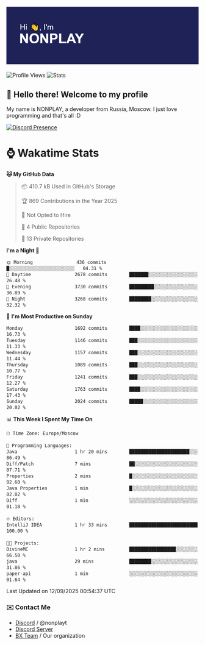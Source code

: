 ![Discord Presence](./header.png)
<br></br>
![Profile Views](https://komarev.com/ghpvc/?username=NONPLAYT&color=blue&style=for-the-badge)
![Stats](https://img.shields.io/badge/0%25-OPTIMIZED-orange?style=for-the-badge)


## :wave: Hello there! Welcome to my profile

My name is NONPLAY, a developer from Russia, Moscow. I just love programming and that's all :D

[![Discord Presence](https://lanyard.cnrad.dev/api/597087584090587177?showDisplayName=true)](https://discord.com/users/597087584090587177) 

# ⌚ Wakatime Stats

<!--START_SECTION:waka-->
**🐱 My GitHub Data** 

> 📦 410.7 kB Used in GitHub's Storage 
 > 
> 🏆 869 Contributions in the Year 2025
 > 
> 🚫 Not Opted to Hire
 > 
> 📜 4 Public Repositories 
 > 
> 🔑 13 Private Repositories 
 > 
**I'm a Night 🦉** 

```text
🌞 Morning                436 commits         █░░░░░░░░░░░░░░░░░░░░░░░░   04.31 % 
🌆 Daytime                2678 commits        ███████░░░░░░░░░░░░░░░░░░   26.48 % 
🌃 Evening                3730 commits        █████████░░░░░░░░░░░░░░░░   36.89 % 
🌙 Night                  3268 commits        ████████░░░░░░░░░░░░░░░░░   32.32 % 
```
📅 **I'm Most Productive on Sunday** 

```text
Monday                   1692 commits        ████░░░░░░░░░░░░░░░░░░░░░   16.73 % 
Tuesday                  1146 commits        ███░░░░░░░░░░░░░░░░░░░░░░   11.33 % 
Wednesday                1157 commits        ███░░░░░░░░░░░░░░░░░░░░░░   11.44 % 
Thursday                 1089 commits        ███░░░░░░░░░░░░░░░░░░░░░░   10.77 % 
Friday                   1241 commits        ███░░░░░░░░░░░░░░░░░░░░░░   12.27 % 
Saturday                 1763 commits        ████░░░░░░░░░░░░░░░░░░░░░   17.43 % 
Sunday                   2024 commits        █████░░░░░░░░░░░░░░░░░░░░   20.02 % 
```


📊 **This Week I Spent My Time On** 

```text
🕑︎ Time Zone: Europe/Moscow

💬 Programming Languages: 
Java                     1 hr 20 mins        ██████████████████████░░░   86.49 % 
Diff/Patch               7 mins              ██░░░░░░░░░░░░░░░░░░░░░░░   07.71 % 
Properties               2 mins              █░░░░░░░░░░░░░░░░░░░░░░░░   02.60 % 
Java Properties          1 min               █░░░░░░░░░░░░░░░░░░░░░░░░   02.02 % 
Diff                     1 min               ░░░░░░░░░░░░░░░░░░░░░░░░░   01.18 % 

🔥 Editors: 
IntelliJ IDEA            1 hr 33 mins        █████████████████████████   100.00 % 

🐱‍💻 Projects: 
DivineMC                 1 hr 2 mins         █████████████████░░░░░░░░   66.50 % 
java                     29 mins             ████████░░░░░░░░░░░░░░░░░   31.86 % 
paper-api                1 min               ░░░░░░░░░░░░░░░░░░░░░░░░░   01.64 % 
```


 Last Updated on 12/09/2025 00:54:37 UTC
<!--END_SECTION:waka-->

### ✉️ Contact Me

- [Discord](https://discord.com/users/597087584090587177) / @nonplayt
- [Discord Server](https://discord.gg/qNyybSSPm5)
- [BX Team](https://github.com/BX-Team) / Our organization
